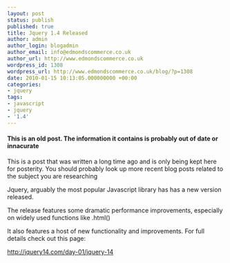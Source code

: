 ```yaml
---
layout: post
status: publish
published: true
title: Jquery 1.4 Released
author: admin
author_login: blogadmin
author_email: info@edmondscommerce.co.uk
author_url: http://www.edmondscommerce.co.uk
wordpress_id: 1308
wordpress_url: http://www.edmondscommerce.co.uk/blog/?p=1308
date: 2010-01-15 10:13:05.000000000 +00:00
categories:
- jquery
tags:
- javascript
- jquery
- '1.4'
---
```

<div class="oldpost"><h4>This is an old post. The information it contains is probably out of date or innacurate</h4>
<p>
This is a post that was written a long time ago and is only being kept here for posterity.
You should probably look up more recent blog posts related to the subject you are researching
</p>
</div>
Jquery, arguably the most popular Javascript library has has a new version released.

The release features some dramatic performance improvements, especially on widely used functions like .html()

It also features a host of new functionality and improvements. For full details check out this page:

<a href="http://jquery14.com/day-01/jquery-14">http://jquery14.com/day-01/jquery-14</a>
